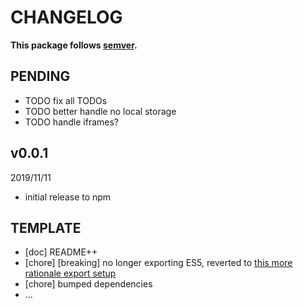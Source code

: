 # CHANGELOG
**This package follows [semver](https://semver.org/).**

## PENDING
* TODO fix all TODOs
* TODO better handle no local storage
* TODO handle iframes?

## v0.0.1
2019/11/11
* initial release to npm

## TEMPLATE
* [doc] README++
* [chore] [breaking] no longer exporting ES5, reverted to [this more rationale export setup](../../CONTRIBUTING/module-exports.md)
* [chore] bumped dependencies
* ...
